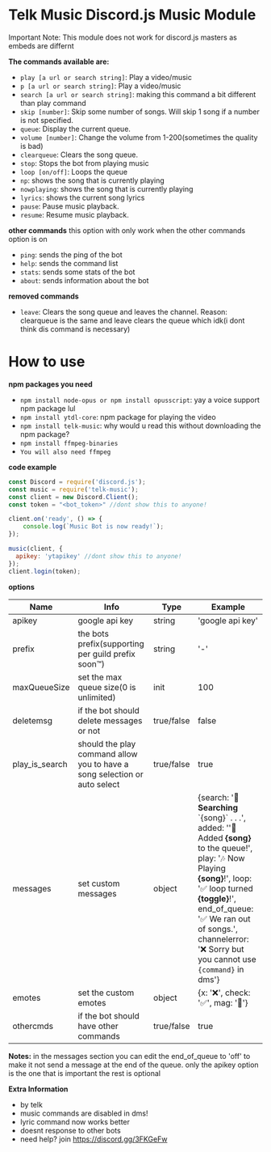 # Telk Music Discord.js Music Module
Important Note: This module does not work for discord.js masters as embeds are differnt


__The commands available are:__  
* `play [a url or search string]`: Play a video/music
* `p [a url or search string]`: Play a video/music
* `search [a url or search string]`: making this command a bit different than play command
* `skip [number]`: Skip some number of songs. Will skip 1 song if a number is not specified.
* `queue`: Display the current queue.
* `volume [number]`: Change the volume from 1-200(sometimes the quality is bad)
* `clearqueue`: Clears the song queue.
* `stop`: Stops the bot from playing music
* `loop [on/off]`: Loops the queue
* `np`: shows the song that is currently playing
* `nowplaying`: shows the song that is currently playing
* `lyrics`: shows the current song lyrics
* `pause`: Pause music playback.
* `resume`: Resume music playback.

__other commands__
this option with only work when the other commands option is on
* `ping`: sends the ping of the bot
* `help`: sends the command list
* `stats`: sends some stats of the bot
* `about`: sends information about the bot

__removed commands__
* `leave`: Clears the song queue and leaves the channel.
Reason: clearqueue is the same and leave clears the queue which idk(i dont think dis command is necessary)


# How to use
__npm packages you need__
* `npm install node-opus or npm install opusscript`: yay a voice support npm package lul
* `npm install ytdl-core`: npm package for playing the video
* `npm install telk-music`: why would u read this without downloading the npm package?
* `npm install ffmpeg-binaries`
* `You will also need ffmpeg`

__code example__

```javascript
const Discord = require('discord.js');
const music = require('telk-music');
const client = new Discord.Client();
const token = "<bot_token>" //dont show this to anyone!

client.on('ready', () => {
    console.log(`Music Bot is now ready!`);
});

music(client, {
  apikey: 'ytapikey' //dont show this to anyone!
});
client.login(token);
```

__options__

 Name | Info | Type | Example 
| --- | ----- | --- | ---- |
apikey | google api key | string | 'google api key'
prefix | the bots prefix(supporting per guild prefix soon™) |  string | '-'
maxQueueSize | set the max queue size(0 is unlimited) | init | 100
deletemsg | if the bot should delete messages or not | true/false | false
play_is_search | should the play command allow you to have a song selection or auto select | true/false | true
messages | set custom messages | object | {search: ':mag_right: **Searching**  \`{song}\` . . .', added: '':musical_note:  Added **{song}** to the queue!', play: ':notes: Now Playing **{song}**!', loop: ':white_check_mark: loop turned **{toggle}**!', end_of_queue: ':white_check_mark: We ran out of songs.', channelerror: ':x: Sorry but you cannot use `{command}` in dms'}
emotes | set the custom emotes | object | {x: ':x:', check: ':white_check_mark:', mag: ':mag_right:'}
othercmds | if the bot should have other commands | true/false | true

**Notes:** in the messages section you can edit the end_of_queue to 'off' to make it not send a message at the end of the queue. only the apikey option is the one that is important the rest is optional


__Extra Information__
* by telk
* music commands are disabled in dms!
* lyric command now works better
* doesnt response to other bots
* need help? join https://discord.gg/3FKGeFw

